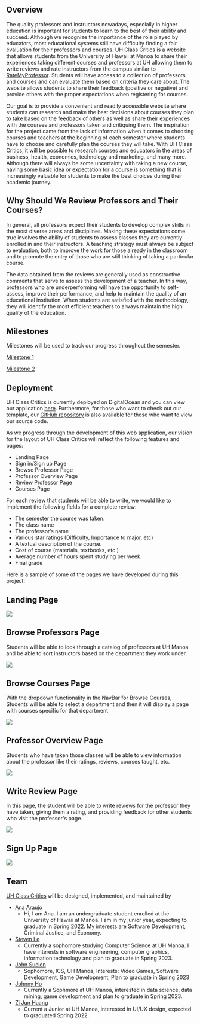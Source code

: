 ## Overview

The quality professors and instructors nowadays, especially in higher education is important for students to learn to the best of their ability and succeed. Although we recognize the importance of the role played by educators, most educational systems still have difficulty finding a fair evaluation for their professors and courses. UH Class Critics is a website that allows students from the University of Hawaii at Manoa to share their experiences taking different courses and professors at UH allowing them to write reviews and rate instructors from the campus similar to [RateMyProfessor](https://www.ratemyprofessors.com/). Students will have access to a collection of professors and courses and can evaluate them based on criteria they care about. The website allows students to share their feedback (positive or negative) and provide others with the proper expectations when registering for courses.

Our goal is to provide a convenient and readily accessible website where students can research and make the best decisions about courses they plan to take based on the feedback of others as well as share their experiences with the courses and professors taken and critiquing them. The inspiration for the project came from the lack of information when it comes to choosing courses and teachers at the beginning of each semester where students have to choose and carefully plan the courses they will take. With UH Class Critics, it will be possible to research courses and educators in the areas of business, health, economics, technology and marketing, and many more. Although there will always be some uncertainty with taking a new course, having some basic idea or expectation for a course is something that is increasingly valuable for students to make the best choices during their academic journey.

## Why Should We Review Professors and Their Courses?

In general, all professors expect their students to develop complex skills in the most diverse areas and disciplines. Making these expectations come true involves the ability of students to assess classes they are currently enrolled in and their instructors. A teaching strategy must always be subject to evaluation, both to improve the work for those already in the classroom and to promote the entry of those who are still thinking of taking a particular course. 

The data obtained from the reviews are generally used as constructive comments that serve to assess the development of a teacher. In this way, professors who are underperforming will have the opportunity to self-assess, improve their performance, and help to maintain the quality of an educational institution. When students are satisfied with the methodology, they will identify the most efficient teachers to always maintain the high quality of the education.

## Milestones

Milestones will be used to track our progress throughout the semester.

[Milestone 1](https://github.com/uh-class-critics/uh-class-critics/projects/1)

[Milestone 2](https://github.com/uh-class-critics/uh-class-critics/projects/3)

## Deployment

UH Class Critics is currently deployed on DigitalOcean and you can view our application [here](http://165.232.144.133/#/). Furthermore, for those who want to check out our template, our [GitHub repository](https://github.com/uh-class-critics/uh-class-critics) is also available for those who want to view our source code. 

As we progress through the development of this web application, our vision for the layout of UH Class Critics will reflect the following features and pages:

- Landing Page
- Sign in/Sign up Page
- Browse Professor Page
- Professor Overview Page
- Review Professor Page
- Courses Page

For each review that students will be able to write, we would like to implement the following fields for a complete review:

- The semester the course was taken.
- The class name
- The professor’s name
- Various star ratings (Difficulty, Importance to major, etc)
- A textual description of the course.
- Cost of course (materials, textbooks, etc.)
- Average number of hours spent studying per week.
- Final grade

Here is a sample of some of the pages we have developed during this project:

## Landing Page

<img src="images/landing-mockup.png">

## Browse Professors Page

Students will be able to look through a catalog of professors at UH Manoa and be able to sort instructors based on the department they work under.

<img src="images/browse-professors-mockup.png">

## Browse Courses Page

With the dropdown functionality in the NavBar for Browse Courses, Students will be able to select a department and then it will display a page with courses specific for that department

<img src="images/courses-page-mockup.png">

## Professor Overview Page

Students who have taken those classes will be able to view information about the professor like their ratings, reviews, courses taught, etc. 

<img src="images/professor-overview-mockup.png">

## Write Review Page

In this page, the student will be able to write reviews for the professor they have taken, giving them a rating, and providing feedback for other students who visit the professor's page.

<img src="images/write-review-mockup.png">

## Sign Up Page

<img src="images/signup-mockup.png"/>

## Team

[UH Class Critics](https://github.com/uh-class-critics/uh-class-critics) will be designed, implemented, and maintained by 
- [Ana Araujo](https://acatarinaoaraujo.github.io/)
  - Hi, I am Ana. I am an undergraduate student enrolled at the University of Hawaii at Manoa. I am in my junior year, expecting to graduate in Spring 2022. My interests are Software Development, Criminal Justice, and Economy.
- [Steven Le](https://sle417.github.io/)
  - Currently a sophomore studying Computer Science at UH Manoa. I have interests in software engineering, computer graphics, information technology and plan to graduate in Spring 2023. 
- [John Suelen](https://johnsuelen.github.io/)
  - Sophomore, ICS, UH Manoa, Interests: Video Games, Software Development, Game Development, Plan to graduate in Spring 2023
- [Johnny Ho](https://johnny-ho1.github.io/)
  - Currently a Sophmore at UH Manoa, interested in data science, data mining, game development and plan to graduate in Spring 2023.
- [Zi Jun Huang](https://zijunhuang-1.github.io/)
  - Current a Junior at UH Manoa, interested in UI/UX design, expected to graduated Spring 2022.
